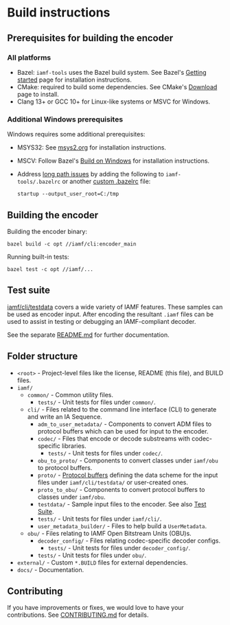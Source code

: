# Build instructions

## Prerequisites for building the encoder

### All platforms

-   Bazel: `iamf-tools` uses the Bazel build system. See Bazel's
    [Getting started](https://bazel.build/start) page for installation
    instructions.
-   CMake: required to build some dependencies. See CMake's
    [Download](https://cmake.org/download/) page to install.
-   Clang 13+ or GCC 10+ for Linux-like systems or MSVC for Windows.

### Additional Windows prerequisites

Windows requires some additional prerequisites:

-   MSYS32: See [msys2.org](https://www.msys2.org/) for installation
    instructions.
-   MSCV: Follow Bazel's
    [Build on Windows](https://bazel.build/configure/windows) for installation
    instructions.
-   Address
    [long path issues](https://bazel.build/configure/windows#long-path-issues)
    by adding the following to `iamf-tools/.bazelrc` or another
    [custom .bazelrc](https://bazel.build/run/bazelrc) file:

    `startup --output_user_root=C:/tmp`

## Building the encoder

Building the encoder binary:

```
bazel build -c opt //iamf/cli:encoder_main
```

Running built-in tests:

```
bazel test -c opt //iamf/...
```

## Test suite

[iamf/cli/testdata](../iamf/cli/testdata) covers a wide variety of IAMF
features. These samples can be used as encoder input. After encoding the
resultant `.iamf` files can be used to assist in testing or debugging an
IAMF-compliant decoder.

See the separate [README.md](../iamf/cli/testdata/README.md) for further
documentation.

## Folder structure

*   `<root>` - Project-level files like the license, README (this file), and
    BUILD files.
*   `iamf/`
    *   `common/` - Common utility files.
        *   `tests/` - Unit tests for files under `common/`.
    *   `cli/` - Files related to the command line interface (CLI) to generate
        and write an IA Sequence.
        *   `adm_to_user_metadata/` - Components to convert ADM files to
            protocol buffers which can be used for input to the encoder.
        *   `codec/` - Files that encode or decode substreams with
            codec-specific libraries.
            *   `tests/` - Unit tests for files under `codec/`.
        *   `obu_to_proto/` - Components to convert classes under `iamf/obu` to
            protocol buffers.
        *   `proto/` - [Protocol buffers](https://protobuf.dev/) defining the
            data scheme for the input files under `iamf/cli/testdata/` or
            user-created ones.
        *   `proto_to_obu/` - Components to convert protocol buffers to classes
            under `iamf/obu`.
        *   `testdata/` - Sample input files to the encoder. See also
            [Test Suite](#Test-Suite).
        *   `tests/` - Unit tests for files under `iamf/cli/`.
        *   `user_metadata_builder/` - Files to help build a `UserMetadata`.
    *   `obu/` - Files relating to IAMF Open Bitstream Units (OBU)s.
        *   `decoder_config/` - Files relating codec-specific decoder configs.
            *   `tests/` - Unit tests for files under `decoder_config/`.
        *   `tests/` - Unit tests for files under `obu/`.
*   `external/` - Custom `*.BUILD` files for external dependencies.
*   `docs/` - Documentation.

## Contributing

If you have improvements or fixes, we would love to have your contributions. See
[CONTRIBUTING.md](../CONTRIBUTING.md) for details.
